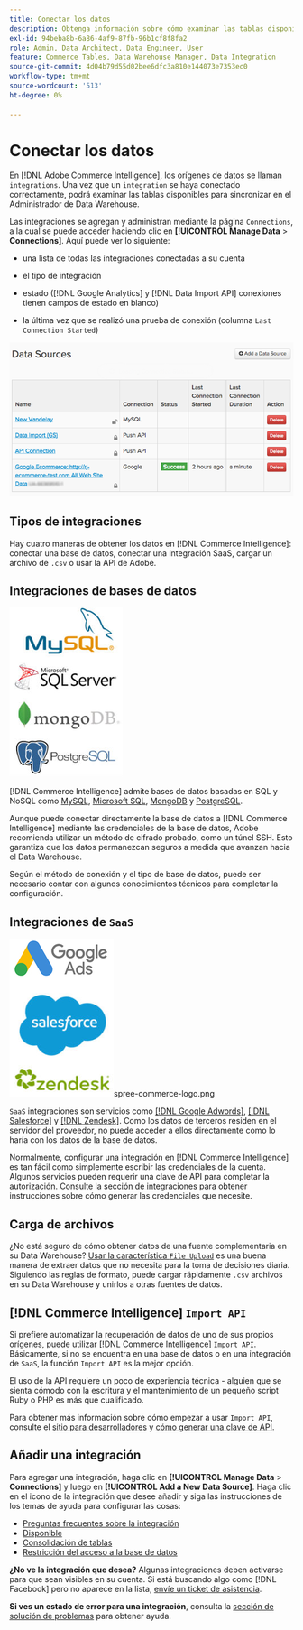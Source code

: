 ```yaml
---
title: Conectar los datos
description: Obtenga información sobre cómo examinar las tablas disponibles para sincronizar en el Administrador de Data Warehouse.
exl-id: 94beba8b-6a86-4af9-87fb-96b1cf8f8fa2
role: Admin, Data Architect, Data Engineer, User
feature: Commerce Tables, Data Warehouse Manager, Data Integration
source-git-commit: 4d04b79d55d02bee6dfc3a810e144073e7353ec0
workflow-type: tm+mt
source-wordcount: '513'
ht-degree: 0%

---
```


# Conectar los datos

En [!DNL Adobe Commerce Intelligence], los orígenes de datos se llaman `integrations`. Una vez que un `integration` se haya conectado correctamente, podrá examinar las tablas disponibles para sincronizar en el Administrador de Data Warehouse.

Las integraciones se agregan y administran mediante la página `Connections`, a la cual se puede acceder haciendo clic en **[!UICONTROL Manage Data** > **Connections]**. Aquí puede ver lo siguiente:

* una lista de todas las integraciones conectadas a su cuenta

* el tipo de integración

* estado ([!DNL Google Analytics] y [!DNL Data Import API] conexiones tienen campos de estado en blanco)

* la última vez que se realizó una prueba de conexión (columna `Last Connection Started`)

![Datos\_Fuentes\_Tabla.png](../../../assets/Data_Sources_Table.png)

## Tipos de integraciones

Hay cuatro maneras de obtener los datos en [!DNL Commerce Intelligence]: conectar una base de datos, conectar una integración SaaS, cargar un archivo de `.csv` o usar la API de Adobe.

## Integraciones de bases de datos

![Base de datos\_icon.jpg](../../../assets/Database_icons.jpg)

[!DNL Commerce Intelligence] admite bases de datos basadas en SQL y NoSQL como [MySQL](../../importing-data/integrations/mysql-via-ssh-tunnel.md), [Microsoft SQL](../integrations/microsoft-sql-server.md), [MongoDB](../integrations/mongodb-via-ssh-tunnel.md) y [PostgreSQL](../integrations/postgresql.md).

Aunque puede conectar directamente la base de datos a [!DNL Commerce Intelligence] mediante las credenciales de la base de datos, Adobe recomienda utilizar un método de cifrado probado, como un túnel SSH. Esto garantiza que los datos permanezcan seguros a medida que avanzan hacia el Data Warehouse.

Según el método de conexión y el tipo de base de datos, puede ser necesario contar con algunos conocimientos técnicos para completar la configuración.

## Integraciones de `SaaS`

![Iconos de integración de SaaS que muestran varias plataformas compatibles](../../../assets/SaaS_icons.jpg)spree-commerce-logo.png

`SaaS` integraciones son servicios como [[!DNL Google Adwords]](../integrations/google-adwords.md), [[!DNL Salesforce]](../integrations/salesforce.md) y [[!DNL Zendesk]](../integrations/zendesk.md). Como los datos de terceros residen en el servidor del proveedor, no puede acceder a ellos directamente como lo haría con los datos de la base de datos.

Normalmente, configurar una integración en [!DNL Commerce Intelligence] es tan fácil como simplemente escribir las credenciales de la cuenta. Algunos servicios pueden requerir una clave de API para completar la autorización. Consulte la [sección de integraciones](../integrations/integrations.md) para obtener instrucciones sobre cómo generar las credenciales que necesite.

## Carga de archivos

¿No está seguro de cómo obtener datos de una fuente complementaria en su Data Warehouse? [Usar la característica `File Upload`](../connecting-data/using-file-uploader.md) es una buena manera de extraer datos que no necesita para la toma de decisiones diaria. Siguiendo las reglas de formato, puede cargar rápidamente `.csv` archivos en su Data Warehouse y unirlos a otras fuentes de datos.

## [!DNL Commerce Intelligence] `Import API`

Si prefiere automatizar la recuperación de datos de uno de sus propios orígenes, puede utilizar [!DNL Commerce Intelligence] `Import API`. Básicamente, si no se encuentra en una base de datos o en una integración de `SaaS`, la función `Import API` es la mejor opción.

El uso de la API requiere un poco de experiencia técnica - alguien que se sienta cómodo con la escritura y el mantenimiento de un pequeño script Ruby o PHP es más que cualificado.

Para obtener más información sobre cómo empezar a usar `Import API`, consulte el [sitio para desarrolladores](https://developer.adobe.com/commerce/services/reporting/) y [cómo generar una clave de API](https://developer.adobe.com/commerce/services/reporting/import-api/).

## Añadir una integración

Para agregar una integración, haga clic en **[!UICONTROL Manage Data** > **Connections]** y luego en **[!UICONTROL Add a New Data Source]**. Haga clic en el icono de la integración que desee añadir y siga las instrucciones de los temas de ayuda para configurar las cosas:

* [Preguntas frecuentes sobre la integración](https://support.magento.com/hc/en-us/sections/360003161871-Integration-FAQ)
* [Disponible ](../integrations/integrations.md)
* [Consolidación de tablas](../../../best-practices/consolidating-your-tables.md)
* [Restricción del acceso a la base de datos](../../../administrator/account-management/restrict-db-access.md)

**¿No ve la integración que desea?** Algunas integraciones deben activarse para que sean visibles en su cuenta. Si está buscando algo como [!DNL Facebook] pero no aparece en la lista, [envíe un ticket de asistencia](https://experienceleague.adobe.com/docs/commerce-knowledge-base/kb/troubleshooting/miscellaneous/mbi-service-policies.html).

**Si ves un estado de error para una integración**, consulta la [sección de solución de problemas](https://support.magento.com/hc/en-us/sections/360003078151) para obtener ayuda.
